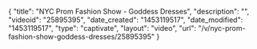 {
    "title": "NYC Prom Fashion Show - Goddess Dresses",
    "description": "",
    "videoid": "25895395",
    "date_created": "1453119517",
    "date_modified": "1453119517",
    "type": "captivate",
    "layout": "video",
    "url": "\/v\/nyc-prom-fashion-show-goddess-dresses\/25895395"
}